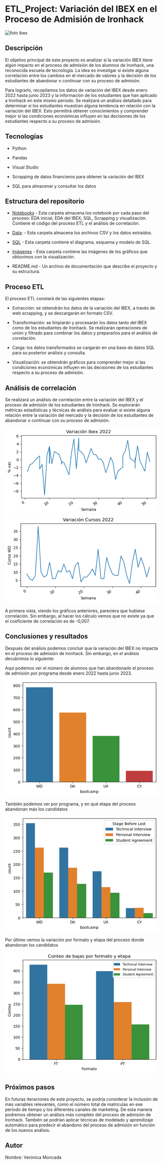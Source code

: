 # ETL_Project: Variación del IBEX en el Proceso de Admisión de Ironhack
![foto ibex](https://github.com/veronicamonper/ETL_Project/assets/131816220/ae6070b0-bf70-4044-b18b-a27d0581f0ec)

## Descripción
El objetivo principal de este proyecto es analizar si la variación IBEX tiene algún impacto en el proceso de admisión de los alumnos de Ironhack, una reconocida escuela de tecnología. La idea es investigar si existe alguna correlación entre los cambios en el mercado de valores y la decisión de los estudiantes de abandonar o continuar con su proceso de admisión.

Para lograrlo, recopilamos los datos de variación del IBEX desde enero 2022 hasta junio 2023 y la información de los estudiantes que han aplicado a Ironhack en este mismo periodo. Se realizará un análisis detallado para determinar si los estudiantes muestran alguna tendencia en relación con la variación del IBEX. Esto permitirá obtener conocimientos y comprender mejor si las condiciones económicas influyen en las decisiones de los estudiantes respecto a su proceso de admisión.

## Tecnologías 

- Python

- Pandas

- Visual Studio

- Scrapping de datos financieros para obtener la variación del IBEX

- SQL para almacenar y consultar los datos

## Estructura del repositorio

- [Notebooks](../Ironhack/proyectos/ETL_Project/notebooks) - Esta carpeta almacena los notebook por cada paso del proceso: EDA inicial, EDA del IBEX, SQL, Scrapping y visualización. Contiene el código del proceso ETL y el análisis de correlación.

- [Data](../Ironhack/proyectos/ETL_Project/data): - Esta carpeta  almacena los archivos CSV y los datos extraídos.

- [SQL](../Ironhack/proyectos/ETL_Project/SQL) - Esta carpeta contiene el diagrama, esquema y modelo de SQL.

- [Imágenes](../Ironhack/proyectos/ETL_Project/imagenes) - Esta carpeta contiene las imágenes de los gráficos que obtuvimos con la visualización.

- README.md - Un archivo de documentación que describe el proyecto y su estructura.

## Proceso ETL

El proceso ETL constará de las siguientes etapas:

- Extracción: se obtendrán los datos de la variación del IBEX, a través de web scrapping, y se descargarán en formato CSV.

- Transformación: se limpiarán y procesarán los datos tanto del IBEX como de los estudiantes de Ironhack. Se realizarán operaciones de unión y filtrado para combinar los datos y prepararlos para el análisis de correlación.

- Carga: los datos transformados se cargarán en una base de datos SQL para su posterior análisis y consulta.

- Visualización: se obtendrán gráficos para comprender mejor si las condiciones económicas influyen en las decisiones de los estudiantes respecto a su proceso de admisión.

## Análisis de correlación

Se realizará un análisis de correlación entre la variación del IBEX y el proceso de admisión de los estudiantes de Ironhack. Se explorarán métricas estadísticas y técnicas de análisis para evaluar si existe alguna relación entre la variación del mercado y la decisión de los estudiantes de abandonar o continuar con su proceso de admisión.

![varibex22](https://github.com/veronicamonper/ETL_Project/blob/main/imagenes/varibex22.png) 
![varcurso22](https://github.com/veronicamonper/ETL_Project/blob/main/imagenes/varcurso22.png)

A primera vista, viendo los gráficos anteriores, pareciera que hubiese correlación. Sin embargo, al hacer los cálculo vemos que no existe ya que el coeficiente de correlación es de  -0,007.


## Conclusiones y resultados

Después del análisis podemos concluir que la variación del IBEX no impacta en el proceso de admisión de Ironhack. Sin embargo, en el análisis decubrimos lo siguiente:

Aquí podemos ver el número de alumnos que han abandonado el proceso de admisión por programa desde enero 2022 hasta junio 2023.

![interest](https://github.com/veronicamonper/ETL_Project/blob/main/imagenes/interest.png)

También podemos ver por programa, y en qué etapa del proceso abandonan más los candidatos

![stage](https://github.com/veronicamonper/ETL_Project/blob/main/imagenes/curso_stage.png)

Por último vemos la variación por formato y etapa del proceso donde abandonan los candidatos

![formato](https://github.com/veronicamonper/ETL_Project/blob/main/imagenes/ft_ptstage.png)

## Próximos pasos

En futuras iteraciones de este proyecto, se podría considerar la inclusión de más variables relevantes, como el número total de matrículas en ese período de tiempo y los diferentes canales de marketing. De esta manera podremos obtener un análisis más completo del proceso de admisión de Ironhack. También se podrían aplicar técnicas de modelado y aprendizaje automático para predecir el abandono del proceso de admisión en función de los nuevos análisis.

## Autor

Nombre: Verónica Moncada



